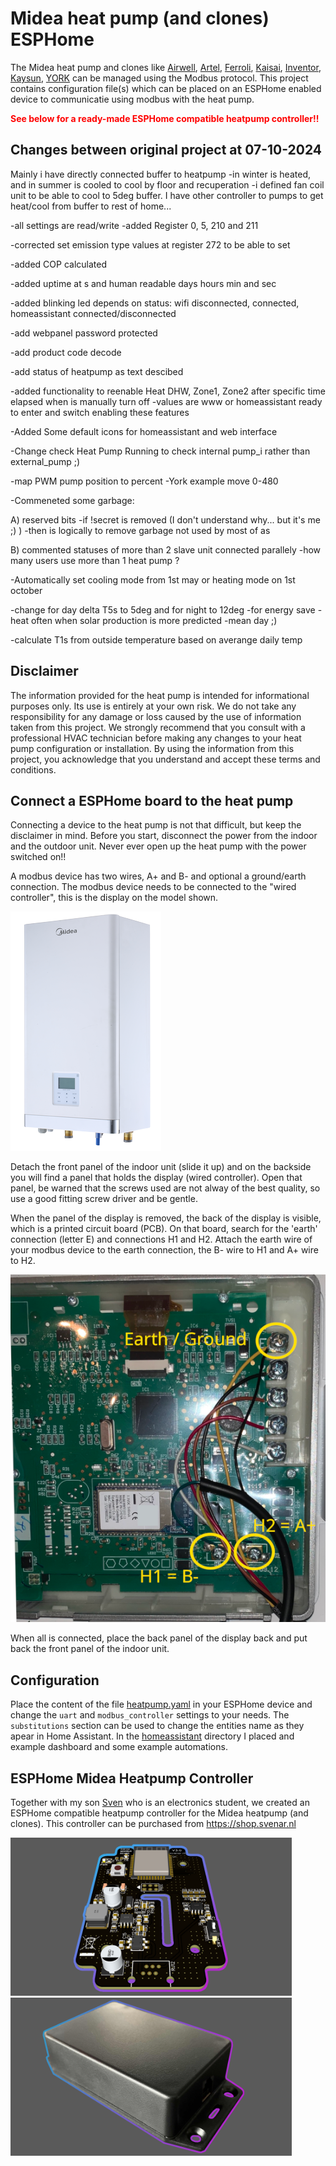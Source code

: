 # Midea heat pump (and clones) ESPHome

The Midea heat pump and clones like [Airwell](https://www.airwell.com/en/), [Artel](https://www.artelgroup.com/products-heat-pumps/), [Ferroli](https://www.ferroli.com/int/products/hydronic-heat-pumps-cooling-heating-dhw), [Kaisai](https://www.kaisaisystems.nl), [Inventor](https://www.inventorairconditioner.com/heat-pumps-split-monoblock/split-type-heat-pumps/matrix-split-type), [Kaysun](https://www.kaysun.es/en/products-kaysun/aquantia/), [YORK](https://brsheatpumps.co.uk/products/) can be managed using the Modbus protocol. This project contains configuration file(s) which can be placed on an ESPHome enabled device to communicatie using modbus with the heat pump.

<span style="color: red;">**See below for a ready-made ESPHome compatible heatpump controller!!**</span>

## Changes between original project at 07-10-2024

Mainly i have directly connected buffer to heatpump -in winter is heated, and in summer is cooled to cool by floor and recuperation -i defined fan coil unit to be able to cool to 5deg buffer. I have other controller to pumps to get heat/cool from buffer to rest of home...

-all settings are read/write -added Register 0, 5, 210 and 211

-corrected set emission type values at register 272 to be able to set

-added COP calculated

-added uptime at s and human readable days hours min and sec

-added blinking led depends on status: wifi disconnected, connected, homeassistant connected/disconnected

-add webpanel password protected

-add product code decode

-add status of heatpump as text descibed

-added functionality to reenable Heat DHW, Zone1, Zone2 after specific time elapsed when is manually turn off -values are www or homeassistant ready to enter and switch enabling these features

-Added Some default icons for homeassistant and web interface

-Change check Heat Pump Running to check internal pump_i rather than external_pump ;)

-map PWM pump position to percent -York example move 0-480

-Commeneted some garbage:

A) reserved bits -if !secret is removed (I don't understand why... but it's me ;) ) -then is logically to remove garbage not used by most of as

B) commented statuses of more than 2 slave unit connected parallely -how many users use more than 1 heat pump ?

-Automatically set cooling mode from 1st may or heating mode on 1st october

-change for day delta T5s to 5deg and for night to 12deg -for energy save -heat often when solar production is more predicted -mean day ;)

-calculate T1s from outside temperature based on averange daily temp 


## Disclaimer

The information provided for the heat pump is intended for informational purposes only. Its use is entirely at your own risk. We do not take any responsibility for any damage or loss caused by the use of information taken from this project. We strongly recommend that you consult with a professional HVAC technician before making any changes to your heat pump configuration or installation. By using the information from this project, you acknowledge that you understand and accept these terms and conditions.

## Connect a ESPHome board to the heat pump

Connecting a device to the heat pump is not that difficult, but keep the disclaimer in mind. Before you start, disconnect the power from the indoor and the outdoor unit. Never ever open up the heat pump with the power switched on!!

A modbus device has two wires, A+ and B- and optional a ground/earth connection. The modbus device needs to be connected to the "wired controller", this is the display on the model shown.

![Indoor Unit](pictures/Midea-M-Thermal-Arctic.png)

Detach the front panel of the indoor unit (slide it up) and on the backside you will find a panel that holds the display (wired controller). Open that panel, be warned that the screws used are not alway of the best quality, so use a good fitting screw driver and be gentle.

When the panel of the display is removed, the back of the display is visible, which is a printed circuit board (PCB). On that board, search for the 'earth' connection (letter E) and connections H1 and H2. Attach the earth wire of your modbus device to the earth connection, the B- wire to H1 and A+ wire to H2.

![Wired Controller](pictures/wired_controller.png)

When all is connected, place the back panel of the display back and put back the front panel of the indoor unit.

## Configuration

Place the content of the file [heatpump.yaml](heatpump.yaml) in your ESPHome device and change the `uart` and `modbus_controller` settings to your needs. The `substitutions` section can be used to change the entities name as they apear in Home Assistant. In the [homeassistant](homeassistant) directory I placed and example dashboard and some example automations.

## ESPHome Midea Heatpump Controller

Together with my son [Sven](https://svenar.nl) who is an electronics student, we created an ESPHome compatible heatpump controller for the Midea heatpump (and clones). This controller can be purchased from https://shop.svenar.nl

<img src="pictures/heatpump_controller_board_v3.png" width="450">
<img src="pictures/heatpump_controller_enclosure_v3.png" width="450">
